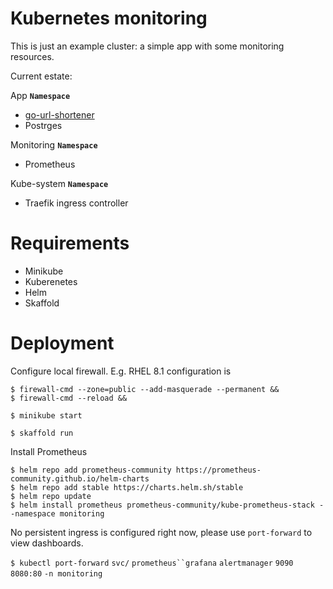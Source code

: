 # Kubernetes monitoring

This is just an example cluster: a simple app with some monitoring resources. 

Current estate:

App **`Namespace`**
* [go-url-shortener](https://github.com/xcoulon/go-url-shortener)
* Postrges

Monitoring **`Namespace`**
* Prometheus

Kube-system **`Namespace`**
* Traefik ingress controller

# Requirements

* Minikube
* Kuberenetes 
* Helm
* Skaffold


# Deployment

Configure local firewall. E.g. RHEL 8.1 configuration is
```
$ firewall-cmd --zone=public --add-masquerade --permanent &&
$ firewall-cmd --reload &&
```

```
$ minikube start 
```



```
$ skaffold run
```

Install Prometheus

```
$ helm repo add prometheus-community https://prometheus-community.github.io/helm-charts
$ helm repo add stable https://charts.helm.sh/stable
$ helm repo update
$ helm install prometheus prometheus-community/kube-prometheus-stack --namespace monitoring
```

No persistent ingress is configured right now, please use `port-forward` to view dashboards. 

`$ kubectl port-forward` `svc/` `prometheus``grafana` `alertmanager` `9090` `8080:80` `-n monitoring`
```

